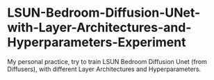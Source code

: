# LSUN-Bedroom-Diffusion-UNet-with-Layer-Architectures-and-Hyperparameters-Experiment
My personal practice, try to train LSUN Bedroom Diffusion Unet (from Diffusers), with different Layer Architectures and Hyperparameters.
